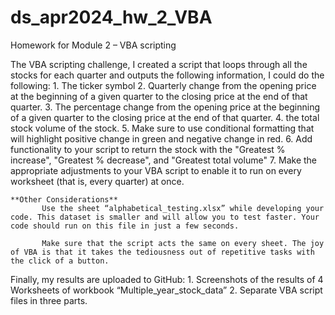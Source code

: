 # ds_apr2024_hw_2_VBA
Homework for Module 2 – VBA scripting

The VBA scripting challenge, I created a script that loops through all the stocks for each quarter and outputs the following information, I could do the following:
         1. The ticker symbol
         2. Quarterly change from the opening price at the beginning of a given quarter to the closing price at the end of that quarter.
         3. The percentage change from the opening price at the beginning of a given quarter to the closing price at the end of that quarter.
         4. the total stock volume of the stock.
         5. Make sure to use conditional formatting that will highlight positive change in green and negative change in red.
         6. Add functionality to your script to return the stock with the "Greatest % increase", "Greatest % decrease", and "Greatest total volume"
         7. Make the appropriate adjustments to your VBA script to enable it to run on every worksheet (that is, every quarter) at once.

    **Other Considerations**
           Use the sheet “alphabetical_testing.xlsx” while developing your code. This dataset is smaller and will allow you to test faster. Your code should run on this file in just a few seconds.
           
           Make sure that the script acts the same on every sheet. The joy of VBA is that it takes the tediousness out of repetitive tasks with the click of a button.

Finally, my results are uploaded to GitHub:
      1. Screenshots of the results of 4 Worksheets of workbook “Multiple_year_stock_data”
      2. Separate VBA script files  in three parts.
